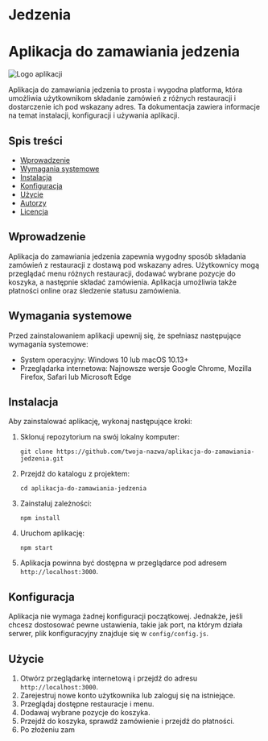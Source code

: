 # Jedzenia
# Aplikacja do zamawiania jedzenia

![Logo aplikacji](logo.png)

Aplikacja do zamawiania jedzenia to prosta i wygodna platforma, która umożliwia użytkownikom składanie zamówień z różnych restauracji i dostarczenie ich pod wskazany adres. Ta dokumentacja zawiera informacje na temat instalacji, konfiguracji i używania aplikacji.

## Spis treści

- [Wprowadzenie](#wprowadzenie)
- [Wymagania systemowe](#wymagania-systemowe)
- [Instalacja](#instalacja)
- [Konfiguracja](#konfiguracja)
- [Użycie](#użycie)
- [Autorzy](#autorzy)
- [Licencja](#licencja)

## Wprowadzenie

Aplikacja do zamawiania jedzenia zapewnia wygodny sposób składania zamówień z restauracji z dostawą pod wskazany adres. Użytkownicy mogą przeglądać menu różnych restauracji, dodawać wybrane pozycje do koszyka, a następnie składać zamówienia. Aplikacja umożliwia także płatności online oraz śledzenie statusu zamówienia.

## Wymagania systemowe

Przed zainstalowaniem aplikacji upewnij się, że spełniasz następujące wymagania systemowe:

- System operacyjny: Windows 10 lub macOS 10.13+
- Przeglądarka internetowa: Najnowsze wersje Google Chrome, Mozilla Firefox, Safari lub Microsoft Edge

## Instalacja

Aby zainstalować aplikację, wykonaj następujące kroki:

1. Sklonuj repozytorium na swój lokalny komputer:

   ```
   git clone https://github.com/twoja-nazwa/aplikacja-do-zamawiania-jedzenia.git
   ```

2. Przejdź do katalogu z projektem:

   ```
   cd aplikacja-do-zamawiania-jedzenia
   ```

3. Zainstaluj zależności:

   ```
   npm install
   ```

4. Uruchom aplikację:

   ```
   npm start
   ```

5. Aplikacja powinna być dostępna w przeglądarce pod adresem `http://localhost:3000`.

## Konfiguracja

Aplikacja nie wymaga żadnej konfiguracji początkowej. Jednakże, jeśli chcesz dostosować pewne ustawienia, takie jak port, na którym działa serwer, plik konfiguracyjny znajduje się w `config/config.js`.

## Użycie

1. Otwórz przeglądarkę internetową i przejdź do adresu `http://localhost:3000`.
2. Zarejestruj nowe konto użytkownika lub zaloguj się na istniejące.
3. Przeglądaj dostępne restauracje i menu.
4. Dodawaj wybrane pozycje do koszyka.
5. Przejdź do koszyka, sprawdź zamówienie i przejdź do płatności.
6. Po złożeniu zam
